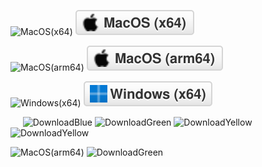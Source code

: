 ![MacOS(x64)](https://shields.io/badge/MacOS%20(x64)--9cf?logo=Apple&style=social)
![MacOS(x64)](https://github.com/Mehver/iController/raw/main/docs/shields-badge/MacOS(x64).svg)

![MacOS(arm64)](https://shields.io/badge/MacOS%20(arm64)--9cf?logo=Apple&style=social)
![MacOS(arm64)](https://github.com/Mehver/iController/raw/main/docs/shields-badge/MacOS(arm64).svg)

![Windows(x64)](https://shields.io/badge/Windows%20(x64)--9cf?logo=Windows&style=social)
![Windows(x64)](https://github.com/Mehver/iController/raw/main/docs/shields-badge/Windows(x64).svg)

<span>
    <a href='https://github.com/Mehver/iController/releases/tag/v0.6.1'><img src="https://img.shields.io/badge/Windows%20(x64)-v0.6.1-blue?logo=Windows" alt=""/></a>&nbsp;
    <a href='https://github.com/Mehver/iController/releases/tag/v0.5.1'><img src="https://img.shields.io/badge/MacOS%20(arm64)-v0.5.1-green?logo=Apple" alt=""/></a>&nbsp;
    <a href='https://github.com/Mehver/iController/releases/tag/v0.5.1'><img src="https://img.shields.io/badge/MacOS%20(x64)-v0.5.1-green?logo=Apple" alt=""/></a>
</span>

<img src="https://img.shields.io/badge/-📂-blue?style=flat&amp" alt="DownloadBlue">

<img src="https://img.shields.io/badge/-📂-green?style=flat&amp" alt="DownloadGreen">

<img src="https://img.shields.io/badge/-📂-yellow?style=flat&amp" alt="DownloadYellow">

<img src="https://img.shields.io/badge/-📂-orange?style=flat&amp" alt="DownloadYellow">

<a href=''></a>

![MacOS(arm64)](https://shields.io/badge/MacOS%20(arm64)-v0.6.1-green?logo=Apple&style=flat) <img src="https://img.shields.io/badge/-📂-green?style=flat" alt="DownloadGreen">
